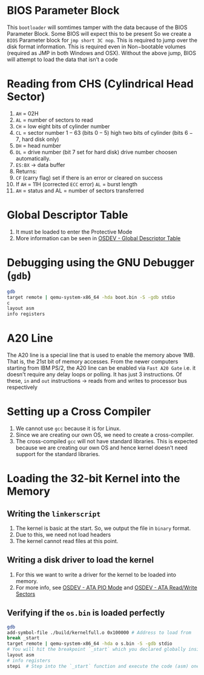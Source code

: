 # BIOS Parameter Block
This `bootloader` will somtimes tamper with the data because of the BIOS Parameter Block. Some BIOS will expect this to be present
So we create a `BIOS` Parameter block for `jmp short 3C nop`. This is required to jump over the disk format information. This is required even in Non$-$bootable volumes (required as JMP in both Windows and OSX).
Without the above jump, BIOS will attempt to load the data that isn't a code

# Reading from CHS (Cylindrical Head Sector)
1. `AH` = $02\text{H}$
2. `AL` = number of sectors to read
3. `CH` = low eight bits of cylinder number
4. `CL` = sector number $1-63$ (bits $0-5$) high two bits of cylinder (bits $6-7$, hard disk only)
5. `DH` = head number
6. `DL` = drive number (bit $7$ set for hard disk) drive number choosen automatically.
7. `ES:BX` -> data buffer
8. Returns:
9. `CF` (carry flag) set if there is an error or cleared on success
10. If `AH` = $11\text{H}$ (corrected `ECC` error) `AL` = burst length
11. `AH` = status and AL = number of sectors transferred

# Global Descriptor Table
1. It must be loaded to enter the Protective Mode
2. More information can be seen in [OSDEV - Global Descriptor Table](https://wiki.osdev.org/Global_Descriptor_Table)


# Debugging using the GNU Debugger (`gdb`)
```bash
gdb 
target remote | qemu-system-x86_64 -hda boot.bin -S -gdb stdio
c
layout asm
info registers
```

# A20 Line
The A20 line is a special line that is used to enable the memory above 1MB. That is, the 21st bit of memory accesses.
From the newer computers starting from IBM PS/2, the A20 line can be enabled via `Fast A20 Gate` i.e. it doesn't require any delay loops or polling.
It has just 3 instructions. Of these, `in` and `out` instructions -> reads from and writes to processor bus respectively

# Setting up a Cross Compiler
1. We cannot use `gcc` because it is for Linux. 
2. Since we are creating our own OS, we need to create a cross-compiler.
3. The cross-compiled `gcc` will not have standard libraries. This is expected because we are creating our own OS and hence kernel doesn't need support for the standard libraries.

# Loading the 32-bit Kernel into the Memory
## Writing the `linkerscript`
1. The kernel is basic at the start. So, we output the file in `binary` format.
2. Due to this, we need not load headers
3. The kernel cannot read files at this point.

## Writing a disk driver to load the kernel
1. For this we want to write a driver for the kernel to be loaded into memory.
2. For more info, see [OSDEV - ATA PIO Mode](https://wiki.osdev.org/ATA_PIO_Mode) and [OSDEV - ATA Read/Write Sectors](https://wiki.osdev.org/ATA_read/write_sectors)

## Verifying if the `os.bin` is loaded perfectly
```bash
gdb
add-symbol-file ./build/kernelfull.o 0x100000 # Address to load from
break _start
target remote | qemu-system-x86_64 -hda o s.bin -S -gdb stdio
# You will hit the breakpoint `_start` which you declared globally inside `kernel.asm` 
layout asm
# info registers
stepi  # Step into the `_start` function and execute the code (asm) one by one
```